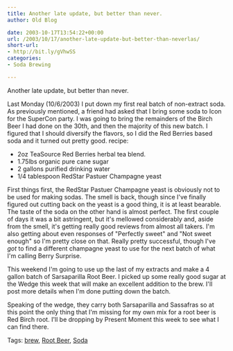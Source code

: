 ```yaml
---
title: Another late update, but better than never.
author: Old Blog

date: 2003-10-17T13:54:22+00:00
url: /2003/10/17/another-late-update-but-better-than-neverlas/
short-url:
- http://bit.ly/gVhwSS
categories:
- Soda Brewing

---
```

<div class='microid-http+http:sha1:3431d9c2320c0d4e961ddad12d8cb2834bb9ee8f'>

Another late update, but better than never.



Last Monday (10/6/2003) I put down my first real batch of non-extract soda. As previously mentioned, a friend had asked that I bring some soda to Icon for the SuperCon party. I was going to bring the remainders of the Birch Beer I had done on the 30th, and then the majority of this new batch. I figured that I should diversify the flavors, so I did the Red Berries based soda and it turned out pretty good. recipe:


<ul>
<li>
2oz TeaSource Red Berries herbal tea blend.
</li>
<li>
1.75lbs organic pure cane sugar
</li>
<li>
2 gallons purified drinking water
</li>
<li>
1/4 tablespoon RedStar Pastuer Champagne yeast
</li>
</ul>


First things first, the RedStar Pastuer Champagne yeast is obviously not to be used for making sodas. The smell is back, though since I've finally figured out cutting back on the yeast is a good thing, it is at least bearable. The taste of the soda on the other hand is almost perfect. The first couple of days it was a bit astringent, but it's mellowed considerably and, aside from the smell, it's getting really good reviews from almost all takers. I'm also getting about even responses of "Perfectly sweet" and "Not sweet enough" so I'm pretty close on that. Really pretty successful, though I've _got_ to find a different champagne yeast to use for the next batch of what I'm calling Berry Surprise.



This weekend I'm going to use up the last of my extracts and make a 4 gallon batch of Sarsaparilla Root Beer. I picked up some really good sugar at the Wedge this week that will make an excellent addition to the brew. I'll post more details when I'm done putting down the batch.



Speaking of the wedge, they carry both Sarsaparilla and Sassafras so at this point the only thing that I'm missing for my own mix for a root beer is Red Birch root. I'll be dropping by Present Moment this week to see what I can find there.

</div>

<div class="st-post-tags">
Tags: <a href="http://www.cavort.org/tag/brew/" title="brew" rel="tag">brew</a>, <a href="http://www.cavort.org/tag/root-beer/" title="Root Beer" rel="tag">Root Beer</a>, <a href="http://www.cavort.org/tag/soda/" title="Soda" rel="tag">Soda</a><br />
</div>
